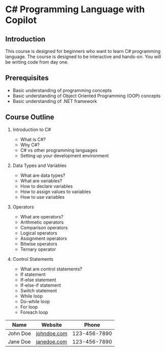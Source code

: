 <!-- 
This document outline a cource on learning c# programmin language. 
The course is designed for beginners.
-->

# C# Programming Language with Copilot

## Introduction

This course is designed for beginners who want to learn C# programming language. The course is designed to be interactive and hands-on. You will be writing code from day one.

## Prerequisites

- Basic understanding of programming concepts
- Basic understanding of Object Oriented Programming (OOP) concepts
- Basic understanding of .NET framework

## Course Outline

1. Introduction to C#

    - What is C#?
    - Why C#?
    - C# vs other programming languages
    - Setting up your development environment
2. Data Types and Variables

    - What are data types?
    - What are variables?
    - How to declare variables
    - How to assign values to variables
    - How to use variables
3. Operators

    - What are operators?
    - Arithmetic operators
    - Comparison operators
    - Logical operators
    - Assignment operators
    - Bitwise operators
    - Ternary operator
4. Control Statements

    - What are control statements?
    - If statement
    - If-else statement
    - If-else-if statement
    - Switch statement
    - While loop
    - Do-while loop
    - For loop
    - Foreach loop

<!--
Generate a table of instructors with the following columns:
- Name
- Website
- Phone
 -->

| Name | Website | Phone |
| ---- | ------- | ----- |
| John Doe | [johndoe.com](https://johndoe.com) | 123-456-7890 |
| Jane Doe | [janedoe.com](https://janedoe.com) | 123-456-7890 |



